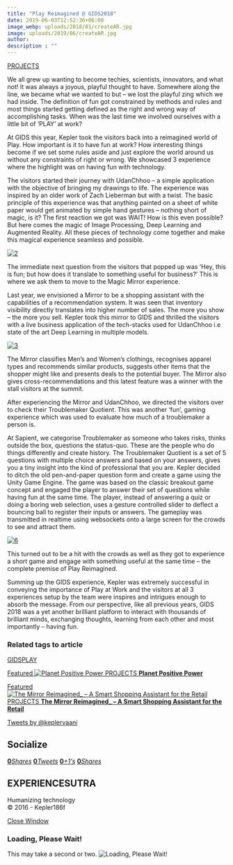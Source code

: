 ```yaml
---
title: "Play Reimagined @ GIDS2018"
date: 2019-06-03T12:52:36+06:00
image_webp: uploads/2018/01/createAR.jpg
image: uploads/2019/06/createAR.jpg
author: 
description : ""
---
```


[PROJECTS](http://experiencesutra.com/category/projects/)

We all grew up wanting to become techies, scientists, innovators, and what not! It was always a joyous, playful thought to have. Somewhere along the line, we became what we wanted to but – we lost the playful zing which we had inside. The definition of fun got constrained by methods and rules and most things started getting defined as the right and wrong way of accomplishing tasks. When was the last time we involved ourselves with a little bit of ‘PLAY’ at work?

At GIDS this year, Kepler took the visitors back into a reimagined world of Play. How important is it to have fun at work? How interesting things become if we set some rules aside and just explore the world around us without any constraints of right or wrong. We showcased 3 experience where the highlight was on having fun with technology.

The visitors started their journey with UdanChhoo – a simple application with the objective of bringing my drawings to life. The experience was inspired by an older work of Zach Lieberman but with a twist. The basic principle of this experience was that anything painted on a sheet of white paper would get animated by simple hand gestures – nothing short of magic, is it? The first reaction we got was WAIT! How is this even possible? But here comes the magic of Image Processing, Deep Learning and Augmented Reality. All these pieces of technology come together and make this magical experience seamless and possible.

[![2](http://experiencesutra.com/wp-content/uploads/2018/05/21.jpg)](http://experiencesutra.com/wp-content/uploads/2018/05/21.jpg)

The immediate next question from the visitors that popped up was ‘Hey, this is fun; but how does it translate to something useful for business?’ This is where we ask them to move to the Magic Mirror experience.

Last year, we envisioned a Mirror to be a shopping assistant with the capabilities of a recommendation system. It was seen that inventory visibility directly translates into higher number of sales. The more you show – the more you sell. Kepler took this mirror to GIDS and thrilled the visitors with a live business application of the tech-stacks used for UdanChhoo i.e state of the art Deep Learning in multiple models.

[![3](http://experiencesutra.com/wp-content/uploads/2018/05/31.jpg)](http://experiencesutra.com/wp-content/uploads/2018/05/31.jpg)

The Mirror classifies Men’s and Women’s clothings, recognises apparel types and recommends similar products, suggests other items that the shopper might like and presents deals to the potential buyer. The Mirror also gives cross-recommendations and this latest feature was a winner with the stall visitors at the summit.

After experiencing the Mirror and UdanChhoo, we directed the visitors over to check their Troublemaker Quotient. This was another ‘fun’, gaming experience which was used to evaluate how much of a troublemaker a person is.

At Sapient, we categorise Troublemaker as someone who takes risks, thinks outside the box, questions the status-quo. These are the people who do things differently and create history. The Troublemaker Quotient is a set of 5 questions with multiple choice answers and based on your answers, gives you a tiny insight into the kind of professional that you are. Kepler decided to ditch the old pen-and-paper question form and create a game using the Unity Game Engine. The game was based on the classic breakout game concept and engaged the player to answer their set of questions while having fun at the same time. The player, instead of answering a quiz or doing a boring web selection, uses a gesture controlled slider to deflect a bouncing ball to register their inputs or answers. The gameplay was transmitted in realtime using websockets onto a large screen for the crowds to see and attract them.

[![6](http://experiencesutra.com/wp-content/uploads/2018/05/6.jpg)](http://experiencesutra.com/wp-content/uploads/2018/05/6.jpg)

This turned out to be a hit with the crowds as well as they got to experience a short game and engage with something useful at the same time – the complete premise of Play Reimagined.

Summing up the GIDS experience, Kepler was extremely successful in conveying the importance of Play at Work and the visitors at all 3 experiences setup by the team were inspires and intrigues enough to absorb the message. From our perspective, like all previous years, GIDS 2018 was a yet another brilliant platform to interact with thousands of brilliant minds, exchanging thoughts, learning from each other and most importantly – having fun.

### Related tags to article

[GIDS](http://experiencesutra.com/tag/gids/)[PLAY](http://experiencesutra.com/tag/play/)

[Featured ![Planet Positive Power](http://experiencesutra.com/wp-content/uploads/2017/10/3-397x310_c.jpeg)   PROJECTS **Planet Positive Power**](http://experiencesutra.com/projects/planet-positive-power/) 

[Featured ![The Mirror Reimagined_ – A Smart Shopping Assistant for the Retail](http://experiencesutra.com/wp-content/uploads/2018/05/Mirror_StoryBoard_02MAY181-397x310_c.jpg)   PROJECTS **The Mirror Reimagined\_ – A Smart Shopping Assistant for the Retail**](http://experiencesutra.com/projects/the-mirror-reimagined_-a-smart-shopping-assistant-for-the-retail/) 

[Tweets by @keplervaani](https://twitter.com/twitterdev)

Socialize
---------

[**0**_Shares_](http://www.facebook.com/sharer/sharer.php?u=http://experiencesutra.com) [**0**_Tweets_](#) [**0**_+1's_](https://plus.google.com/share?url=http://experiencesutra.com) [**0**_Shares_](http://www.linkedin.com/shareArticle?mini=true&url=http://experiencesutra.com&title=EXPERIENCESUTRA+-+Humanizing+Technology)

EXPERIENCESUTRA
---------------

Humanizing technology  
© 2016 - Kepler186f

[Close Window](#)

### Loading, Please Wait!

This may take a second or two. ![Loading, Please Wait!](http://experiencesutra.com/wp-content/themes/tresor-theme/images/loading.gif "Loading, Please Wait!")